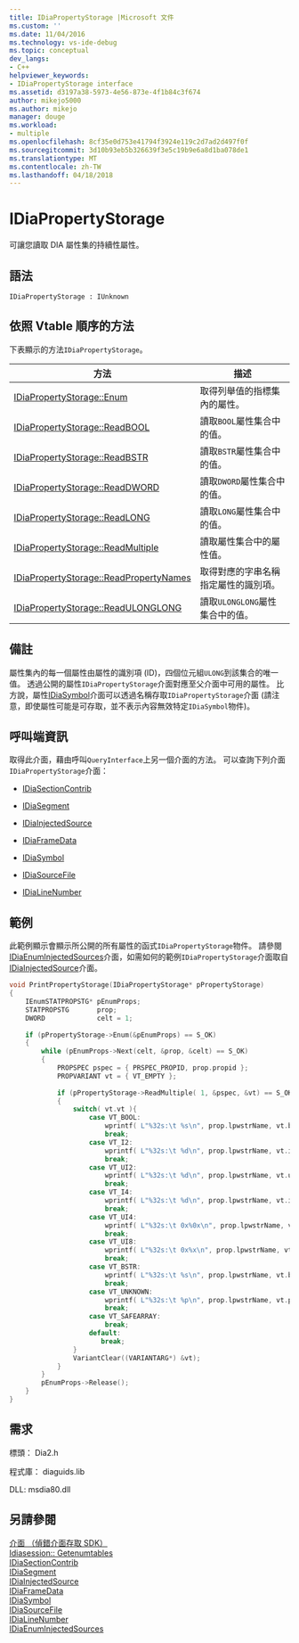 ```yaml
---
title: IDiaPropertyStorage |Microsoft 文件
ms.custom: ''
ms.date: 11/04/2016
ms.technology: vs-ide-debug
ms.topic: conceptual
dev_langs:
- C++
helpviewer_keywords:
- IDiaPropertyStorage interface
ms.assetid: d3197a38-5973-4e56-873e-4f1b84c3f674
author: mikejo5000
ms.author: mikejo
manager: douge
ms.workload:
- multiple
ms.openlocfilehash: 8cf35e0d753e41794f3924e119c2d7ad2d497f0f
ms.sourcegitcommit: 3d10b93eb5b326639f3e5c19b9e6a8d1ba078de1
ms.translationtype: MT
ms.contentlocale: zh-TW
ms.lasthandoff: 04/18/2018
---
```

# <a name="idiapropertystorage"></a>IDiaPropertyStorage
可讓您讀取 DIA 屬性集的持續性屬性。  
  
## <a name="syntax"></a>語法  
  
```  
IDiaPropertyStorage : IUnknown  
```  
  
## <a name="methods-in-vtable-order"></a>依照 Vtable 順序的方法  
 下表顯示的方法`IDiaPropertyStorage`。  
  
|方法|描述|  
|------------|-----------------|  
|[IDiaPropertyStorage::Enum](../../debugger/debug-interface-access/idiapropertystorage-enum.md)|取得列舉值的指標集內的屬性。|  
|[IDiaPropertyStorage::ReadBOOL](../../debugger/debug-interface-access/idiapropertystorage-readbool.md)|讀取`BOOL`屬性集合中的值。|  
|[IDiaPropertyStorage::ReadBSTR](../../debugger/debug-interface-access/idiapropertystorage-readbstr.md)|讀取`BSTR`屬性集合中的值。|  
|[IDiaPropertyStorage::ReadDWORD](../../debugger/debug-interface-access/idiapropertystorage-readdword.md)|讀取`DWORD`屬性集合中的值。|  
|[IDiaPropertyStorage::ReadLONG](../../debugger/debug-interface-access/idiapropertystorage-readlong.md)|讀取`LONG`屬性集合中的值。|  
|[IDiaPropertyStorage::ReadMultiple](../../debugger/debug-interface-access/idiapropertystorage-readmultiple.md)|讀取屬性集合中的屬性值。|  
|[IDiaPropertyStorage::ReadPropertyNames](../../debugger/debug-interface-access/idiapropertystorage-readpropertynames.md)|取得對應的字串名稱指定屬性的識別項。|  
|[IDiaPropertyStorage::ReadULONGLONG](../../debugger/debug-interface-access/idiapropertystorage-readulonglong.md)|讀取`ULONGLONG`屬性集合中的值。|  
  
## <a name="remarks"></a>備註  
 屬性集內的每一個屬性由屬性的識別項 (ID)，四個位元組`ULONG`到該集合的唯一值。 透過公開的屬性`IDiaPropertyStorage`介面對應至父介面中可用的屬性。 比方說，屬性[IDiaSymbol](../../debugger/debug-interface-access/idiasymbol.md)介面可以透過名稱存取`IDiaPropertyStorage`介面 (請注意，即使屬性可能是可存取，並不表示內容無效特定`IDiaSymbol`物件)。  
  
## <a name="notes-for-callers"></a>呼叫端資訊  
 取得此介面，藉由呼叫`QueryInterface`上另一個介面的方法。 可以查詢下列介面`IDiaPropertyStorage`介面：  
  
-   [IDiaSectionContrib](../../debugger/debug-interface-access/idiasectioncontrib.md)  
  
-   [IDiaSegment](../../debugger/debug-interface-access/idiasegment.md)  
  
-   [IDiaInjectedSource](../../debugger/debug-interface-access/idiainjectedsource.md)  
  
-   [IDiaFrameData](../../debugger/debug-interface-access/idiaframedata.md)  
  
-   [IDiaSymbol](../../debugger/debug-interface-access/idiasymbol.md)  
  
-   [IDiaSourceFile](../../debugger/debug-interface-access/idiasourcefile.md)  
  
-   [IDiaLineNumber](../../debugger/debug-interface-access/idialinenumber.md)  
  
## <a name="example"></a>範例  
 此範例顯示會顯示所公開的所有屬性的函式`IDiaPropertyStorage`物件。 請參閱[IDiaEnumInjectedSources](../../debugger/debug-interface-access/idiaenuminjectedsources.md)介面，如需如何的範例`IDiaPropertyStorage`介面取自[IDiaInjectedSource](../../debugger/debug-interface-access/idiainjectedsource.md)介面。  
  
```C++  
void PrintPropertyStorage(IDiaPropertyStorage* pPropertyStorage)  
{  
    IEnumSTATPROPSTG* pEnumProps;  
    STATPROPSTG       prop;  
    DWORD             celt = 1;  
  
    if (pPropertyStorage->Enum(&pEnumProps) == S_OK)  
    {  
        while (pEnumProps->Next(celt, &prop, &celt) == S_OK)  
        {  
            PROPSPEC pspec = { PRSPEC_PROPID, prop.propid };  
            PROPVARIANT vt = { VT_EMPTY };  
  
            if (pPropertyStorage->ReadMultiple( 1, &pspec, &vt) == S_OK)  
            {  
                switch( vt.vt ){  
                    case VT_BOOL:  
                        wprintf( L"%32s:\t %s\n", prop.lpwstrName, vt.bVal ? L"true" : L"false" );  
                        break;  
                    case VT_I2:  
                        wprintf( L"%32s:\t %d\n", prop.lpwstrName, vt.iVal );  
                        break;  
                    case VT_UI2:  
                        wprintf( L"%32s:\t %d\n", prop.lpwstrName, vt.uiVal );  
                        break;  
                    case VT_I4:  
                        wprintf( L"%32s:\t %d\n", prop.lpwstrName, vt.intVal );  
                        break;  
                    case VT_UI4:  
                        wprintf( L"%32s:\t 0x%0x\n", prop.lpwstrName, vt.uintVal );  
                        break;  
                    case VT_UI8:  
                        wprintf( L"%32s:\t 0x%x\n", prop.lpwstrName, vt.uhVal.QuadPart );  
                        break;  
                    case VT_BSTR:  
                        wprintf( L"%32s:\t %s\n", prop.lpwstrName, vt.bstrVal );  
                        break;  
                    case VT_UNKNOWN:  
                        wprintf( L"%32s:\t %p\n", prop.lpwstrName, vt.punkVal );  
                        break;  
                    case VT_SAFEARRAY:  
                        break;  
                    default:  
                       break;  
                }  
                VariantClear((VARIANTARG*) &vt);  
            }  
        }  
        pEnumProps->Release();  
    }  
}  
```  
  
## <a name="requirements"></a>需求  
 標頭： Dia2.h  
  
 程式庫： diaguids.lib  
  
 DLL: msdia80.dll  
  
## <a name="see-also"></a>另請參閱  
 [介面 （偵錯介面存取 SDK）](../../debugger/debug-interface-access/interfaces-debug-interface-access-sdk.md)   
 [Idiasession:: Getenumtables](../../debugger/debug-interface-access/idiasession-getenumtables.md)   
 [IDiaSectionContrib](../../debugger/debug-interface-access/idiasectioncontrib.md)   
 [IDiaSegment](../../debugger/debug-interface-access/idiasegment.md)   
 [IDiaInjectedSource](../../debugger/debug-interface-access/idiainjectedsource.md)   
 [IDiaFrameData](../../debugger/debug-interface-access/idiaframedata.md)   
 [IDiaSymbol](../../debugger/debug-interface-access/idiasymbol.md)   
 [IDiaSourceFile](../../debugger/debug-interface-access/idiasourcefile.md)   
 [IDiaLineNumber](../../debugger/debug-interface-access/idialinenumber.md)   
 [IDiaEnumInjectedSources](../../debugger/debug-interface-access/idiaenuminjectedsources.md)